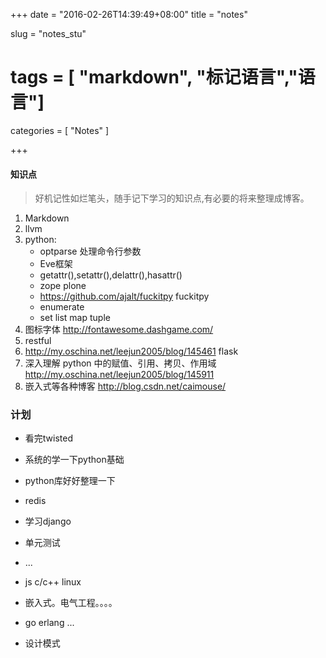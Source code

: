 +++
date = "2016-02-26T14:39:49+08:00"
title = "notes"

slug = "notes_stu"
# tags = [ "markdown", "标记语言","语言"]
categories = [
  "Notes"
]

+++

#### 知识点
> 好机记性如烂笔头，随手记下学习的知识点,有必要的将来整理成博客。

1. Markdown
2. llvm
3. python:
    * optparse 处理命令行参数
    * Eve框架
    * getattr(),setattr(),delattr(),hasattr()
    * zope plone
    * https://github.com/ajalt/fuckitpy fuckitpy
    * enumerate
    * set list map tuple
4. 图标字体
http://fontawesome.dashgame.com/
5. restful
6. http://my.oschina.net/leejun2005/blog/145461 flask
7.  深入理解 python 中的赋值、引用、拷贝、作用域
http://my.oschina.net/leejun2005/blog/145911
8. 嵌入式等各种博客
http://blog.csdn.net/caimouse/
<!--more-->

### 计划
* 看完twisted
* 系统的学一下python基础

* python库好好整理一下
* redis
* 学习django
* 单元测试
* ...
* js c/c++ linux
* 嵌入式。电气工程。。。。
* go erlang ...
* 设计模式
